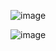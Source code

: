 ![image](https://github.com/user-attachments/assets/d45ab38f-6002-4597-9edd-fc5245a9b6bf)

![image](https://github.com/user-attachments/assets/76853995-e66a-4f36-b84e-d67a31d22878)
